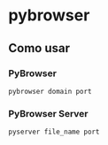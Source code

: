 # pybrowser

## Como usar

### PyBrowser

```
pybrowser domain port
```

### PyBrowser Server

```
pyserver file_name port
```
